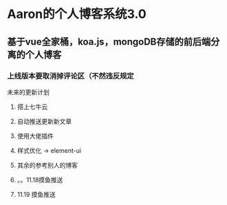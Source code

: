 # Aaron的个人博客系统3.0

## 基于vue全家桶，koa.js，mongoDB存储的前后端分离的个人博客

### 上线版本要取消掉评论区（不然违反规定

未来的更新计划

1. 搭上七牛云

2. 自动推送更新新文章

3. 使用大佬插件

4. 样式优化 -> element-ui

5. 其余的参考别人的博客

6. 。。11.18摸鱼推送

7. 11.19 摸鱼推送
